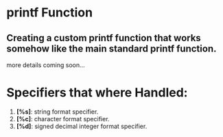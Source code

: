 # printf Function

## Creating a custom printf function that works somehow like the main standard printf function.
more details coming soon...

# Specifiers that where Handled:

1. **[%s]**: string format specifier.
2. **[%c]**: character format specifier.
3. **[%d]**: signed decimal integer format specifier.
